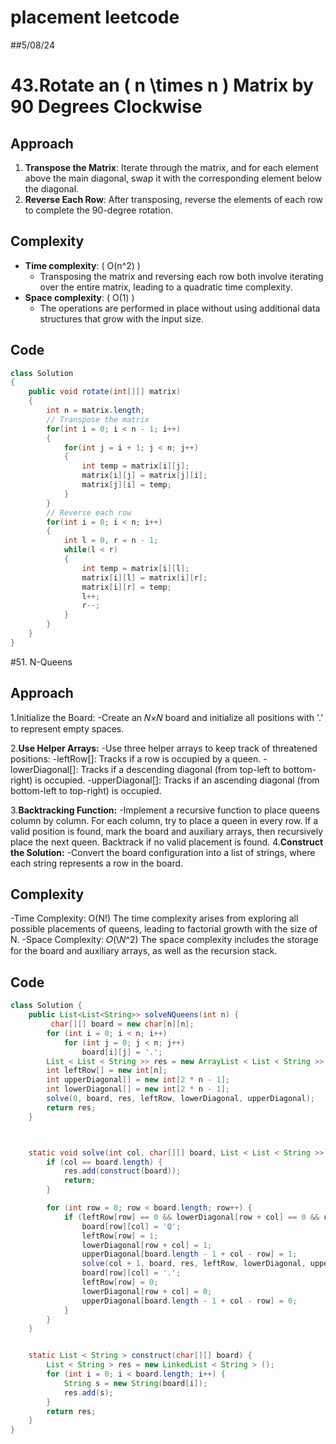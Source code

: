 # placement leetcode
##5/08/24
# 43.Rotate an \( n \times n \) Matrix by 90 Degrees Clockwise

## Approach
1. **Transpose the Matrix**: Iterate through the matrix, and for each element above the main diagonal, swap it with the corresponding element below the diagonal.
2. **Reverse Each Row**: After transposing, reverse the elements of each row to complete the 90-degree rotation.

## Complexity
- **Time complexity**: \( O(n^2) \)
  - Transposing the matrix and reversing each row both involve iterating over the entire matrix, leading to a quadratic time complexity.
- **Space complexity**: \( O(1) \)
  - The operations are performed in place without using additional data structures that grow with the input size.
## Code
```java
class Solution 
{
    public void rotate(int[][] matrix)
    {
        int n = matrix.length;
        // Transpose the matrix
        for(int i = 0; i < n - 1; i++)
        {
            for(int j = i + 1; j < n; j++)
            {
                int temp = matrix[i][j];
                matrix[i][j] = matrix[j][i];
                matrix[j][i] = temp;
            }
        }
        // Reverse each row
        for(int i = 0; i < n; i++)
        {
            int l = 0, r = n - 1;
            while(l < r)
            {
                int temp = matrix[i][l];
                matrix[i][l] = matrix[i][r];
                matrix[i][r] = temp;
                l++;
                r--;
            }
        }
    }
}
```

#51. N-Queens
## Approach
1.Initialize the Board:
-Create an 𝑁×𝑁 board and initialize all positions with '.' to represent empty spaces.

2.**Use Helper Arrays:**
-Use three helper arrays to keep track of threatened positions:
-leftRow[]: Tracks if a row is occupied by a queen.
-lowerDiagonal[]: Tracks if a descending diagonal (from top-left to bottom-right) is occupied.
-upperDiagonal[]: Tracks if an ascending diagonal (from bottom-left to top-right) is occupied.

3.**Backtracking Function:**
-Implement a recursive function to place queens column by column. For each column, try to place a queen in every row. If a valid position is found, mark the board and auxiliary arrays, then recursively place the next queen. Backtrack if no valid placement is found.
4.**Construct the Solution:**
-Convert the board configuration into a list of strings, where each string represents a row in the board.

## Complexity
-Time Complexity: O(N!)
The time complexity arises from exploring all possible placements of queens, leading to factorial growth with the size of N.
-Space Complexity: 𝑂(\𝑁^2\)
The space complexity includes the storage for the board and auxiliary arrays, as well as the recursion stack.
## Code
```java
class Solution {
    public List<List<String>> solveNQueens(int n) {
         char[][] board = new char[n][n];
        for (int i = 0; i < n; i++)
            for (int j = 0; j < n; j++)
                board[i][j] = '.';
        List < List < String >> res = new ArrayList < List < String >> ();
        int leftRow[] = new int[n];
        int upperDiagonal[] = new int[2 * n - 1];
        int lowerDiagonal[] = new int[2 * n - 1];
        solve(0, board, res, leftRow, lowerDiagonal, upperDiagonal);
        return res;
    }



    static void solve(int col, char[][] board, List < List < String >> res, int leftRow[], int lowerDiagonal[], int upperDiagonal[]) {
        if (col == board.length) {
            res.add(construct(board));
            return;
        }

        for (int row = 0; row < board.length; row++) {
            if (leftRow[row] == 0 && lowerDiagonal[row + col] == 0 && upperDiagonal[board.length - 1 + col - row] == 0) {
                board[row][col] = 'Q';
                leftRow[row] = 1;
                lowerDiagonal[row + col] = 1;
                upperDiagonal[board.length - 1 + col - row] = 1;
                solve(col + 1, board, res, leftRow, lowerDiagonal, upperDiagonal);
                board[row][col] = '.';
                leftRow[row] = 0;
                lowerDiagonal[row + col] = 0;
                upperDiagonal[board.length - 1 + col - row] = 0;
            }
        }
    }


    static List < String > construct(char[][] board) {
        List < String > res = new LinkedList < String > ();
        for (int i = 0; i < board.length; i++) {
            String s = new String(board[i]);
            res.add(s);
        }
        return res;
    }
}
```










